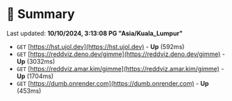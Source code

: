 # 📖 Summary
Last updated: **10/10/2024, 3:13:08 PG "Asia/Kuala_Lumpur"**

- `GET` [https://hst.ujol.dev](https://hst.ujol.dev) - **Up** (592ms)
- `GET` [https://reddviz.deno.dev/gimme](https://reddviz.deno.dev/gimme) - **Up** (3032ms)
- `GET` [https://reddviz.amar.kim/gimme](https://reddviz.amar.kim/gimme) - **Up** (1704ms)
- `GET` [https://dumb.onrender.com](https://dumb.onrender.com) - **Up** (453ms)
